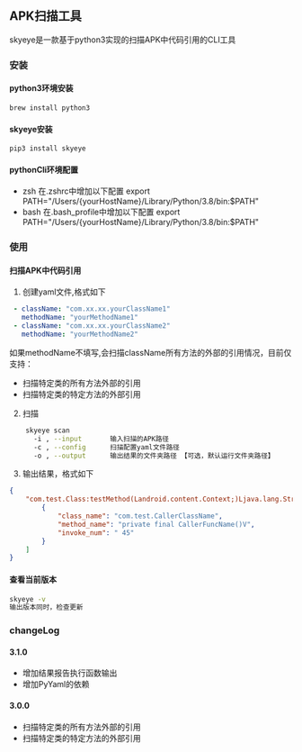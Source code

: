 ## APK扫描工具
skyeye是一款基于python3实现的扫描APK中代码引用的CLI工具

### 安装
#### python3环境安装
    brew install python3

#### skyeye安装
    pip3 install skyeye

#### pythonCli环境配置
-  zsh
在.zshrc中增加以下配置 export PATH="/Users/{yourHostName}/Library/Python/3.8/bin:$PATH"
- bash
在.bash_profile中增加以下配置 export PATH="/Users/{yourHostName}/Library/Python/3.8/bin:$PATH"


### 使用
#### 扫描APK中代码引用

1. 创建yaml文件,格式如下

```yaml
 - className: "com.xx.xx.yourClassName1"
   methodName: "yourMethodName1"
 - className: "com.xx.xx.yourClassName2"
   methodName: "yourMethodName2"
```
如果methodName不填写,会扫描className所有方法的外部的引用情况，目前仅支持：
- 扫描特定类的所有方法外部的引用
- 扫描特定类的特定方法的外部引用

2. 扫描

```bash
    skyeye scan
      -i , --input       输入扫描的APK路径
      -c , --config      扫描配置yaml文件路径
      -o , --output      输出结果的文件夹路径 【可选，默认运行文件夹路径】
```

3. 输出结果，格式如下
```json
{
    "com.test.Class:testMethod(Landroid.content.Context;)Ljava.lang.String;": [
        {
            "class_name": "com.test.CallerClassName",
            "method_name": "private final CallerFuncName()V",
            "invoke_num": " 45"
        }   
    ]
}
```

#### 查看当前版本
```bash
skyeye -v 
输出版本同时，检查更新
```

### changeLog
####  3.1.0
- 增加结果报告执行函数输出
- 增加PyYaml的依赖
####  3.0.0
- 扫描特定类的所有方法外部的引用
- 扫描特定类的特定方法的外部引用
